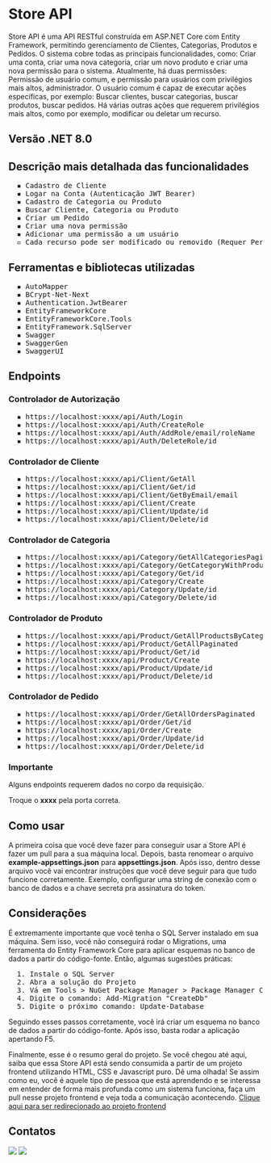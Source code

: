 <h1>Store API</h1>

<p>Store API é uma API RESTful construída em ASP.NET Core com Entity Framework, permitindo gerenciamento de Clientes, Categorias, Produtos e Pedidos.
O sistema cobre todas as principais funcionalidades, como: Criar uma conta, criar uma nova categoria, criar um novo produto e criar uma nova permissão
para o sistema. Atualmente, há duas permissões: Permissão de usuário comum, e permissão para usuários com privilégios mais altos, administrador.
O usuário comum é capaz de executar ações específicas, por exemplo: Buscar clientes, buscar categorias, buscar produtos, buscar pedidos. Há várias
outras ações que requerem privilégios mais altos, como por exemplo, modificar ou deletar um recurso.</p>

<h2>Versão .NET 8.0</h2>

<h2>Descrição mais detalhada das funcionalidades</h2>
<pre>
  ▪️ Cadastro de Cliente
  ▪️ Logar na Conta (Autenticação JWT Bearer)
  ▪️ Cadastro de Categoria ou Produto
  ▪️ Buscar Cliente, Categoria ou Produto
  ▪️ Criar um Pedido
  ▪️ Criar uma nova permissão
  ▪️ Adicionar uma permissão a um usuário
  ▫️ Cada recurso pode ser modificado ou removido (Requer Permissão de Administrador)
</pre>

<h2>Ferramentas e bibliotecas utilizadas</h2>
<pre>
  ▪️ AutoMapper
  ▪️ BCrypt-Net-Next
  ▪️ Authentication.JwtBearer
  ▪️ EntityFrameworkCore
  ▪️ EntityFrameworkCore.Tools
  ▪️ EntityFramework.SqlServer
  ▪️ Swagger
  ▪️ SwaggerGen
  ▪️ SwaggerUI
</pre>

<h2>Endpoints</h2>

<h3>Controlador de Autorização</h3>
<pre>
  ▪️ https://localhost:xxxx/api/Auth/Login
  ▪️ https://localhost:xxxx/api/Auth/CreateRole
  ▪️ https://localhost:xxxx/api/Auth/AddRole/email/roleName
  ▪️ https://localhost:xxxx/api/Auth/DeleteRole/id
</pre>

<h3>Controlador de Cliente</h3>
<pre>
  ▪️ https://localhost:xxxx/api/Client/GetAll
  ▪️ https://localhost:xxxx/api/Client/Get/id
  ▪️ https://localhost:xxxx/api/Client/GetByEmail/email
  ▪️ https://localhost:xxxx/api/Client/Create
  ▪️ https://localhost:xxxx/api/Client/Update/id
  ▪️ https://localhost:xxxx/api/Client/Delete/id
</pre>

<h3>Controlador de Categoria</h3>
<pre>
  ▪️ https://localhost:xxxx/api/Category/GetAllCategoriesPaginated
  ▪️ https://localhost:xxxx/api/Category/GetCategoryWithProducts/id
  ▪️ https://localhost:xxxx/api/Category/Get/id
  ▪️ https://localhost:xxxx/api/Category/Create
  ▪️ https://localhost:xxxx/api/Category/Update/id
  ▪️ https://localhost:xxxx/api/Category/Delete/id
</pre>

<h3>Controlador de Produto</h3>
<pre>
  ▪️ https://localhost:xxxx/api/Product/GetAllProductsByCategory/id
  ▪️ https://localhost:xxxx/api/Product/GetAllPaginated
  ▪️ https://localhost:xxxx/api/Product/Get/id
  ▪️ https://localhost:xxxx/api/Product/Create
  ▪️ https://localhost:xxxx/api/Product/Update/id
  ▪️ https://localhost:xxxx/api/Product/Delete/id
</pre>

<h3>Controlador de Pedido</h3>
<pre>
  ▪️ https://localhost:xxxx/api/Order/GetAllOrdersPaginated
  ▪️ https://localhost:xxxx/api/Order/Get/id
  ▪️ https://localhost:xxxx/api/Order/Create
  ▪️ https://localhost:xxxx/api/Order/Update/id
  ▪️ https://localhost:xxxx/api/Order/Delete/id
</pre>

<h3>Importante</h3>
<p>Alguns endpoints requerem dados no corpo da requisição.</p>
<p>Troque o <strong>xxxx</strong> pela porta correta.</p>

<h2>Como usar</h2>
<p>A primeira coisa que você deve fazer para conseguir usar a Store API é fazer um pull
para a sua máquina local. Depois, basta renomear o arquivo <strong>example-appsettings.json</strong>
para <strong>appsettings.json</strong>. Após isso, dentro desse arquivo você vai encontrar instruções que você
deve seguir para que tudo funcione corretamente. Exemplo, configurar uma string de conexão com o banco
de dados e a chave secreta pra assinatura do token.</p>

<h2>Considerações</h2>
<p>É extremamente importante que você tenha o SQL Server instalado em sua máquina.
Sem isso, você não conseguirá rodar o Migrations, uma ferramenta do Entity Framework Core
para aplicar esquemas no banco de dados a partir do código-fonte. Então, algumas sugestões práticas:</p>

<pre>
  1. Instale o SQL Server
  2. Abra a solução do Projeto
  3. Vá em Tools > NuGet Package Manager > Package Manager Console
  4. Digite o comando: Add-Migration "CreateDb"
  5. Digite o próximo comando: Update-Database
</pre>

<p>Seguindo esses passos corretamente, você irá criar um esquema no banco de dados
a partir do código-fonte. Após isso, basta rodar a aplicação apertando F5.</p>

<p>Finalmente, esse é o resumo geral do projeto. Se você chegou até aqui, saiba que essa Store API
está sendo consumida a partir de um projeto frontend utilizando HTML, CSS e Javascript puro. Dê uma olhada!
Se assim como eu, você é aquele tipo de pessoa que está aprendendo e se interessa em entender de forma mais profunda
como um sistema funciona, faça um pull nesse projeto frontend e veja toda a comunicação acontecendo. 
<a href='https://github.com/dglslvsbr/frontend-store'>Clique aqui para ser redirecionado ao projeto frontend</a></p>

<h2>Contatos</h2>
<a href='https://www.instagram.com/dglslvsbr' target='_blank'><img src='https://img.shields.io/badge/Instagram-%23E4405F.svg?style=for-the-badge&logo=Instagram&logoColor=white'></a>
<a href='https://www.linkedin.com/in/dglslvsbr' target='_blank'><img src='https://img.shields.io/badge/linkedin-%230077B5.svg?style=for-the-badge&logo=linkedin&logoColor=white'></a>
